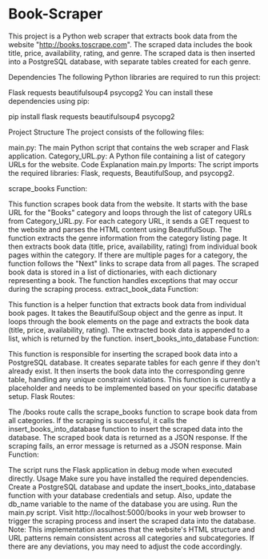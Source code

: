 # Book-Scraper
This project is a Python web scraper that extracts book data from the website "http://books.toscrape.com". The scraped data includes the book title, price, availability, rating, and genre. The scraped data is then inserted into a PostgreSQL database, with separate tables created for each genre.


Dependencies
The following Python libraries are required to run this project:

Flask
requests
beautifulsoup4
psycopg2
You can install these dependencies using pip:

pip install flask requests beautifulsoup4 psycopg2



Project Structure
The project consists of the following files:

main.py: The main Python script that contains the web scraper and Flask application.
Category_URL.py: A Python file containing a list of category URLs for the website.
Code Explanation
main.py
Imports: The script imports the required libraries: Flask, requests, BeautifulSoup, and psycopg2.

scrape_books Function:

This function scrapes book data from the website.
It starts with the base URL for the "Books" category and loops through the list of category URLs from Category_URL.py.
For each category URL, it sends a GET request to the website and parses the HTML content using BeautifulSoup.
The function extracts the genre information from the category listing page.
It then extracts book data (title, price, availability, rating) from individual book pages within the category.
If there are multiple pages for a category, the function follows the "Next" links to scrape data from all pages.
The scraped book data is stored in a list of dictionaries, with each dictionary representing a book.
The function handles exceptions that may occur during the scraping process.
extract_book_data Function:

This function is a helper function that extracts book data from individual book pages.
It takes the BeautifulSoup object and the genre as input.
It loops through the book elements on the page and extracts the book data (title, price, availability, rating).
The extracted book data is appended to a list, which is returned by the function.
insert_books_into_database Function:

This function is responsible for inserting the scraped book data into a PostgreSQL database.
It creates separate tables for each genre if they don't already exist.
It then inserts the book data into the corresponding genre table, handling any unique constraint violations.
This function is currently a placeholder and needs to be implemented based on your specific database setup.
Flask Routes:

The /books route calls the scrape_books function to scrape book data from all categories.
If the scraping is successful, it calls the insert_books_into_database function to insert the scraped data into the database.
The scraped book data is returned as a JSON response.
If the scraping fails, an error message is returned as a JSON response.
Main Function:

The script runs the Flask application in debug mode when executed directly.
Usage
Make sure you have installed the required dependencies.
Create a PostgreSQL database and update the insert_books_into_database function with your database credentials and setup. Also, update the db_name variable to the name of the database you are using.
Run the main.py script.
Visit http://localhost:5000/books in your web browser to trigger the scraping process and insert the scraped data into the database.
Note: This implementation assumes that the website's HTML structure and URL patterns remain consistent across all categories and subcategories. If there are any deviations, you may need to adjust the code accordingly.
